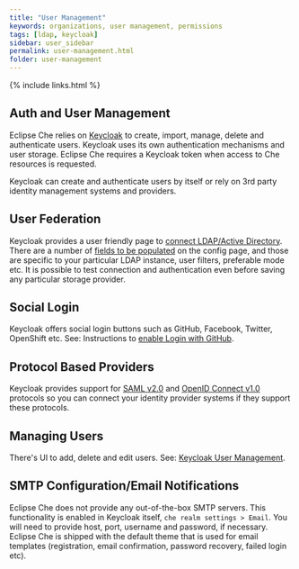 ```yaml
---
title: "User Management"
keywords: organizations, user management, permissions
tags: [ldap, keycloak]
sidebar: user_sidebar
permalink: user-management.html
folder: user-management
---
```

{% include links.html %}

## Auth and User Management

Eclipse Che relies on [Keycloak](http://www.Keycloak.org) to create, import, manage, delete and authenticate users. Keycloak uses its own authentication mechanisms and user storage. Eclipse Che requires a Keycloak token when access to Che resources is requested.

Keycloak can create and authenticate users by itself or rely on 3rd party identity management systems and providers.

## User Federation

Keycloak provides a user friendly page to [connect LDAP/Active Directory](http://www.Keycloak.org/docs/latest/server_admin/topics/user-federation.html). There are a number of [fields to be populated](http://www.Keycloak.org/docs/latest/server_admin/topics/user-federation/ldap.html) on the config page, and those are specific to your particular LDAP instance, user filters, preferable mode etc. It is possible to test connection and authentication even before saving any particular storage provider.

## Social Login

Keycloak offers social login buttons such as GitHub, Facebook, Twitter, OpenShift etc. See: Instructions to [enable Login with GitHub](http://www.Keycloak.org/docs/latest/server_admin/topics/identity-broker/social/github.html).

## Protocol Based Providers

Keycloak provides support for [SAML v2.0](http://www.Keycloak.org/docs/latest/server_admin/topics/identity-broker/saml.html) and [OpenID Connect v1.0](http://www.Keycloak.org/docs/latest/server_admin/topics/identity-broker/oidc.html) protocols so you can connect your identity provider systems if they support these protocols.

## Managing Users

There's UI to add, delete and edit users. See: [Keycloak User Management](http://www.Keycloak.org/docs/latest/server_admin/topics/users.html).

## SMTP Configuration/Email Notifications

Eclipse Che does not provide any out-of-the-box SMTP servers. This functionality is enabled in Keycloak itself, `che realm settings > Email`. You will need to provide host, port, username and password, if necessary. Eclipse Che is shipped with the default theme that is used for email templates (registration, email confirmation, password recovery, failed login etc).
